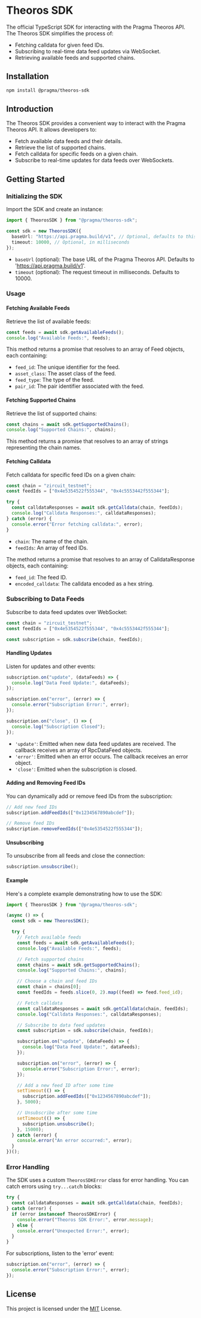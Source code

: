 # Theoros SDK

The official TypeScript SDK for interacting with the Pragma Theoros API. The Theoros SDK simplifies the process of:

- Fetching calldata for given feed IDs.
- Subscribing to real-time data feed updates via WebSocket.
- Retrieving available feeds and supported chains.

## Installation

```bash
npm install @pragma/theoros-sdk
```

## Introduction

The Theoros SDK provides a convenient way to interact with the Pragma Theoros API. It allows developers to:

- Fetch available data feeds and their details.
- Retrieve the list of supported chains.
- Fetch calldata for specific feeds on a given chain.
- Subscribe to real-time updates for data feeds over WebSockets.

## Getting Started

### Initializing the SDK

Import the SDK and create an instance:

```typescript
import { TheorosSDK } from "@pragma/theoros-sdk";

const sdk = new TheorosSDK({
  baseUrl: "https://api.pragma.build/v1", // Optional, defaults to this value
  timeout: 10000, // Optional, in milliseconds
});
```

- `baseUrl` (optional): The base URL of the Pragma Theoros API. Defaults to 'https://api.pragma.build/v1'.
- `timeout` (optional): The request timeout in milliseconds. Defaults to 10000.

### Usage

#### Fetching Available Feeds

Retrieve the list of available feeds:

```typescript
const feeds = await sdk.getAvailableFeeds();
console.log("Available Feeds:", feeds);
```

This method returns a promise that resolves to an array of Feed objects, each containing:

- `feed_id`: The unique identifier for the feed.
- `asset_class`: The asset class of the feed.
- `feed_type`: The type of the feed.
- `pair_id`: The pair identifier associated with the feed.

#### Fetching Supported Chains

Retrieve the list of supported chains:

```typescript
const chains = await sdk.getSupportedChains();
console.log("Supported Chains:", chains);
```

This method returns a promise that resolves to an array of strings representing the chain names.

#### Fetching Calldata

Fetch calldata for specific feed IDs on a given chain:

```typescript
const chain = "zircuit_testnet";
const feedIds = ["0x4e5354522f555344", "0x4c5553442f555344"];

try {
  const calldataResponses = await sdk.getCalldata(chain, feedIds);
  console.log("Calldata Responses:", calldataResponses);
} catch (error) {
  console.error("Error fetching calldata:", error);
}
```

- `chain`: The name of the chain.
- `feedIds`: An array of feed IDs.

The method returns a promise that resolves to an array of CalldataResponse objects, each containing:

- `feed_id`: The feed ID.
- `encoded_calldata`: The calldata encoded as a hex string.

### Subscribing to Data Feeds

Subscribe to data feed updates over WebSocket:

```typescript
const chain = "zircuit_testnet";
const feedIds = ["0x4e5354522f555344", "0x4c5553442f555344"];

const subscription = sdk.subscribe(chain, feedIds);
```

#### Handling Updates

Listen for updates and other events:

```typescript
subscription.on("update", (dataFeeds) => {
  console.log("Data Feed Update:", dataFeeds);
});

subscription.on("error", (error) => {
  console.error("Subscription Error:", error);
});

subscription.on("close", () => {
  console.log("Subscription Closed");
});
```

- `'update'`: Emitted when new data feed updates are received. The callback receives an array of RpcDataFeed objects.
- `'error'`: Emitted when an error occurs. The callback receives an error object.
- `'close'`: Emitted when the subscription is closed.

#### Adding and Removing Feed IDs

You can dynamically add or remove feed IDs from the subscription:

```typescript
// Add new feed IDs
subscription.addFeedIds(["0x1234567890abcdef"]);

// Remove feed IDs
subscription.removeFeedIds(["0x4e5354522f555344"]);
```

#### Unsubscribing

To unsubscribe from all feeds and close the connection:

```typescript
subscription.unsubscribe();
```

#### Example

Here's a complete example demonstrating how to use the SDK:

```typescript
import { TheorosSDK } from "@pragma/theoros-sdk";

(async () => {
  const sdk = new TheorosSDK();

  try {
    // Fetch available feeds
    const feeds = await sdk.getAvailableFeeds();
    console.log("Available Feeds:", feeds);

    // Fetch supported chains
    const chains = await sdk.getSupportedChains();
    console.log("Supported Chains:", chains);

    // Choose a chain and feed IDs
    const chain = chains[0];
    const feedIds = feeds.slice(0, 2).map((feed) => feed.feed_id);

    // Fetch calldata
    const calldataResponses = await sdk.getCalldata(chain, feedIds);
    console.log("Calldata Responses:", calldataResponses);

    // Subscribe to data feed updates
    const subscription = sdk.subscribe(chain, feedIds);

    subscription.on("update", (dataFeeds) => {
      console.log("Data Feed Update:", dataFeeds);
    });

    subscription.on("error", (error) => {
      console.error("Subscription Error:", error);
    });

    // Add a new feed ID after some time
    setTimeout(() => {
      subscription.addFeedIds(["0x1234567890abcdef"]);
    }, 5000);

    // Unsubscribe after some time
    setTimeout(() => {
      subscription.unsubscribe();
    }, 15000);
  } catch (error) {
    console.error("An error occurred:", error);
  }
})();
```

### Error Handling

The SDK uses a custom `TheorosSDKError` class for error handling. You can catch errors using `try...catc`h blocks:

```typescript
try {
  const calldataResponses = await sdk.getCalldata(chain, feedIds);
} catch (error) {
  if (error instanceof TheorosSDKError) {
    console.error("Theoros SDK Error:", error.message);
  } else {
    console.error("Unexpected Error:", error);
  }
}
```

For subscriptions, listen to the 'error' event:

```typescript
subscription.on("error", (error) => {
  console.error("Subscription Error:", error);
});
```

## License

This project is licensed under the [MIT](../../LICENSE) License.
